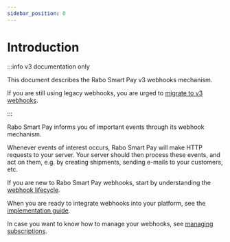 ```yaml
---
sidebar_position: 0
---
```


# Introduction

:::info v3 documentation only

This document describes the Rabo Smart Pay v3 webhooks mechanism.

If you are still using legacy webhooks, you are urged to
[migrate to v3 webhooks](./advanced-topics/migrating-to-v3-webhooks.md).

:::

Rabo Smart Pay informs you of important events through its webhook mechanism.

Whenever events of interest occurs, Rabo Smart Pay will make HTTP requests to your server. Your server should then 
process these events, and act on them, e.g. by creating shipments, sending e-mails to your customers, etc.

If you are new to Rabo Smart Pay webhooks, start by understanding the [webhook lifecycle](./webhook-lifecycle.md).

When you are ready to integrate webhooks into your platform, see the [implementation guide](./implementation-guide.md).

In case you want to know how to manage your webhooks, see [managing subscriptions](./managing-subscriptions.md).
